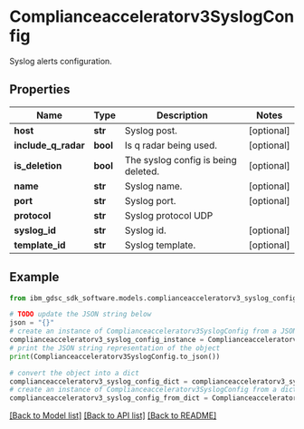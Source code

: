 # Complianceacceleratorv3SyslogConfig

Syslog alerts configuration.

## Properties

Name | Type | Description | Notes
------------ | ------------- | ------------- | -------------
**host** | **str** | Syslog post. | [optional] 
**include_q_radar** | **bool** | Is q radar being used. | [optional] 
**is_deletion** | **bool** | The syslog config is being deleted. | [optional] 
**name** | **str** | Syslog name. | [optional] 
**port** | **str** | Syslog port. | [optional] 
**protocol** | **str** | Syslog protocol UDP || TCP. | [optional] 
**syslog_id** | **str** | Syslog id. | [optional] 
**template_id** | **str** | Syslog template. | [optional] 

## Example

```python
from ibm_gdsc_sdk_software.models.complianceacceleratorv3_syslog_config import Complianceacceleratorv3SyslogConfig

# TODO update the JSON string below
json = "{}"
# create an instance of Complianceacceleratorv3SyslogConfig from a JSON string
complianceacceleratorv3_syslog_config_instance = Complianceacceleratorv3SyslogConfig.from_json(json)
# print the JSON string representation of the object
print(Complianceacceleratorv3SyslogConfig.to_json())

# convert the object into a dict
complianceacceleratorv3_syslog_config_dict = complianceacceleratorv3_syslog_config_instance.to_dict()
# create an instance of Complianceacceleratorv3SyslogConfig from a dict
complianceacceleratorv3_syslog_config_from_dict = Complianceacceleratorv3SyslogConfig.from_dict(complianceacceleratorv3_syslog_config_dict)
```
[[Back to Model list]](../README.md#documentation-for-models) [[Back to API list]](../README.md#documentation-for-api-endpoints) [[Back to README]](../README.md)


